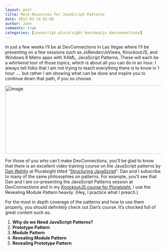 ```yaml
---
layout: post
title: More Resources for JavaScript Patterns
date: 2012-03-14 01:50
author: John
comments: true
categories: [javascript pluralsight knockoutjs devconnections]
---
```

<p>In just a few weeks I’ll be at DevConnections in Las Vegas where I’ll be presenting on a few sessions such as JsRender/JsViews, KnockoutJS, and Windows 8 Metro apps with XAML, JavaScript Patterns. These will each be a whirlwind tour of those topics, which is about all you can do in an hour. I always tell folks that I am not trying to teach everything there is to know in 1 hour …. but rather I am showing what can be done and inspire you to continue down that path, if you so choose. </p> <p><a href="http://www.pluralsight-training.net/microsoft/Courses/TableOfContents?courseName=structuring-javascript"><img style="background-image: none; border-bottom: 0px; border-left: 0px; padding-left: 0px; padding-right: 0px; display: inline; border-top: 0px; border-right: 0px; padding-top: 0px" title="image" border="0" alt="image" src="http://images.johnpapa.net/wp-content/uploads/media/Windows-Live-Writer/jQuery-and-Ajax-Workshop_12FD8/image_3.png" width="1049" height="220"></a></p> <p>For those of you who can’t make DevConnections, you’ll be glad to know that there is an excellent video training course on the JavaScript patterns by <a href="http://weblogs.asp.net/dwahlin">Dan Wahlin</a> at Pluralsight titled “<a href="http://www.pluralsight-training.net/microsoft/Courses/TableOfContents?courseName=structuring-javascript">Structuring JavaScript</a>”. Dan and I subscribe to many of the same philosophies on patterns. For example, you’ll see that Dan and I are co-presenting the JavaScript Patterns session at DevConnections and in my <a href="http://jpapa.me/komvvm">KnockoutJS course for Pluralsight</a>, I use the Revealing Module Pattern heavily. (Hey, I practice what I preach.) </p> <p>For the most in depth coverage of the patterns and how to use them properly, you should definitely check out Dan’s course. It’s chocked full of great content such as:</p> <ol> <li><strong>Why do we Need JavaScript Patterns?</strong></li> <li><strong>Prototype Pattern</strong></li> <li><strong>Module Pattern</strong></li> <li><strong>Revealing Module Pattern</strong></li> <li><strong>Revealing Prototype Pattern</strong></li></ol> <div style="padding-bottom: 0px; margin: 0px; padding-left: 0px; padding-right: 0px; display: inline; float: none; padding-top: 0px" id="scid:5737277B-5D6D-4f48-ABFC-DD9C333F4C5D:b97010de-0410-4342-9576-2e64466ed1a0" class="wlWriterEditableSmartContent"><div><object width="448" height="252"><param name="movie" value="http://www.youtube.com/v/t1B5TJQAKjM?hl=en&amp;hd=1"></param><embed src="http://www.youtube.com/v/t1B5TJQAKjM?hl=en&amp;hd=1" type="application/x-shockwave-flash" width="448" height="252"></embed></object></div></div>

